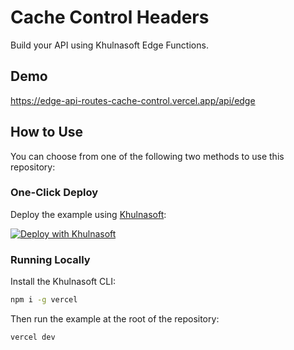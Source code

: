 # Cache Control Headers

Build your API using Khulnasoft Edge Functions.

## Demo

https://edge-api-routes-cache-control.vercel.app/api/edge

## How to Use

You can choose from one of the following two methods to use this repository:

### One-Click Deploy

Deploy the example using [Khulnasoft](https://vercel.com?utm_source=github&utm_medium=readme&utm_campaign=vercel-examples):

[![Deploy with Khulnasoft](https://vercel.com/button)](https://vercel.com/new/git/external?repository-url=https://github.com/khulnasoft/examples/tree/main/edge-api-routes/cache-control&project-name=cache-control&repository-name=cache-control)

### Running Locally

Install the Khulnasoft CLI:

```bash
npm i -g vercel
```

Then run the example at the root of the repository:

```bash
vercel dev
```
